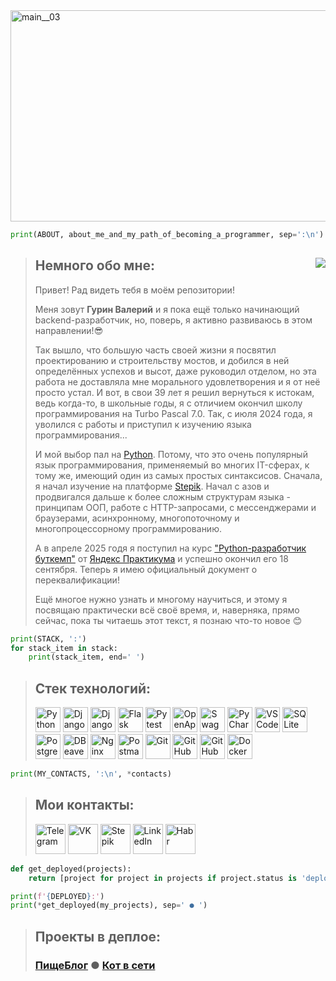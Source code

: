 <img width="1716" height="338" alt="main__03" src="https://github.com/user-attachments/assets/d431dce1-6b67-4f88-990c-d0f6c8e9dbc6" title="about_me"/>

<!-- ## Обо мне и о том, как я пришёл к программированию:-->
```python
print(ABOUT, about_me_and_my_path_of_becoming_a_programmer, sep=':\n') 
```
> ## Немного обо мне:<img align="right" src="https://komarev.com/ghpvc/?username=FuntikPiggy&color=949c81"/>
>
> Привет! Рад видеть тебя в моём репозитории!
> 
> Меня зовут **Гурин Валерий** и я пока ещё только начинающий backend-разработчик, 
> но, поверь, я активно развиваюсь в этом направлении!😎
> 
> Так вышло, что большую часть своей жизни я посвятил проектированию и строительству мостов, 
> и добился в ней определённых успехов и высот, даже руководил отделом, но эта работа не 
> доставляла мне морального удовлетворения и я от неё просто устал. И вот, в свои 39 лет я решил 
> вернуться к истокам, ведь когда-то, в школьные годы, я с отличием окончил школу программирования 
> на Turbo Pascal 7.0. Так, с июля 2024 года, я уволился с работы и приступил к изучению 
> языка программирования...
> 
> И мой выбор пал на [Python](https://www.python.org/). Потому, что это очень популярный язык программирования, применяемый 
> во многих IT-сферах, к тому же, имеющий один из самых простых синтаксисов. Сначала, я начал 
> изучение на платформе [Stepik](https://stepik.org/users/915077024/profile). Начал с азов и продвигался дальше к более сложным структурам 
> языка - принципам ООП, работе с HTTP-запросами, с мессенджерами и браузерами, асинхронному, многопоточному 
> и многопроцессорному программированию.
> 
> А в апреле 2025 годя я поступил на курс ["Python-разработчик буткемп"](https://practicum.yandex.ru/python-developer-bootcamp/) от [Яндекс Практикума](https://practicum.yandex.ru/) 
> и успешно окончил его 18 сентября. Теперь я имею официальный документ о переквалификации!
> 
> Ещё многое нужно узнать и многому научиться, и этому я посвящаю практически всё своё время, и, наверняка, прямо сейчас, пока ты читаешь этот текст, я познаю что-то новое 😊


```python
print(STACK, ':')
for stack_item in stack:
    print(stack_item, end=' ')
```
<!-- ## Стек технологий:-->
> ## Стек технологий:
> 
> <a href="https://www.python.org/"><img width=40 src="https://github.com/user-attachments/assets/4f22b4a9-2d1e-42c6-a971-4a5968f507d8" title="Python" /></a>
<a href="https://www.djangoproject.com/"><img width=40 src="https://github.com/user-attachments/assets/6df2b9c0-cd52-41d4-9055-99a954fbabeb" title="Django" /></a>
<a href="https://www.django-rest-framework.org/"><img width=40 src="https://github.com/user-attachments/assets/df8f3767-722e-4732-91c6-552497ec1e30" title="DjangoRestFramework" /></a>
<a href="https://flask.palletsprojects.com/en/stable/"><img width=40 src="https://github.com/user-attachments/assets/cc60ef0e-af53-449d-ac56-dc2f9c757abc" title="Flask" /></a>
<a href="https://docs.pytest.org/en/stable/index.html"><img width=40 src="https://github.com/user-attachments/assets/24210d3d-147d-4e86-aef8-a06fe58573aa" title="Pytest" /></a>
<a href="https://www.openapis.org/"><img width=40 src="https://github.com/user-attachments/assets/cdfc3caf-1af1-4d71-bd7f-150106bc1a1d" title="OpenApi" /></a>
<a href="https://swagger.io/"><img width=40 src="https://github.com/user-attachments/assets/0b342c1e-e149-4996-9f95-5b0e19ddbd77" title="Swagger" /></a>
<a href="https://www.jetbrains.com/pycharm/"><img width=40 src="https://github.com/user-attachments/assets/76dae4ee-dc80-458a-aaac-4bee57f74871" title="PyCharm" /></a>
<a href="https://code.visualstudio.com/"><img width=40 src="https://github.com/user-attachments/assets/a1270bfd-712a-44f5-8878-70214c2f3890" title="VSCode" /></a>
<a href="https://www.sqlite.org/"><img width=40 src="https://github.com/user-attachments/assets/5b724ff9-61e8-4539-b711-1407d183174e" title="SQLite" /></a>
<a href="https://www.postgresql.org/"><img width=40 src="https://github.com/user-attachments/assets/fe315b18-bf71-45a3-96fb-e8ac0ab52892" title="PostgreSQL" /></a>
<a href="https://dbeaver.io/"><img width=40 src="https://github.com/user-attachments/assets/c6c6ddfd-ed20-4295-b01a-3330796742fa" title="DBeaver" /></a>
<a href="https://nginx.org/ru/"><img width=40 src="https://github.com/user-attachments/assets/301dd5e8-876d-4773-8e78-c103e6ecddac" title="Nginx" /></a>
<a href="https://www.postman.com/"><img width=40 src="https://github.com/user-attachments/assets/ead4132a-73b2-4316-8786-cbaaeeda88b4" title="Postman" /></a>
<a href="https://git-scm.com/"><img width=40 src="https://github.com/user-attachments/assets/8726d483-44f0-4d65-9479-314de22bf682" title="Git" /></a>
<a href="https://github.com/"><img width=40 src="https://github.com/user-attachments/assets/6b7c8113-abff-4480-83d3-bc375fa033a0" title="GitHub" /></a>
<a href="https://docs.github.com/en/actions"><img width=40 src="https://github.com/user-attachments/assets/dfdd1c08-8c21-4575-9454-9dfd4fec1959" title="GitHubActions" /></a>
<a href="https://www.docker.com/"><img width=40 src="https://github.com/user-attachments/assets/ce587168-ca68-48ec-aa84-fe601f2c2f4b" title="Docker" /></a>


```python
print(MY_CONTACTS, ':\n', *contacts)
```
> ## Мои контакты:
> 
> <a href="https://t.me/FuntikPiggy"><img width=48 src="https://github.com/user-attachments/assets/18167c70-6ead-44d3-93fa-29856954dced" title="Telegram" /></a>
<a href="https://vk.com/FuntikPiggy"><img width=48 src="https://github.com/user-attachments/assets/684b6475-b8b7-4dca-936f-5565424a1b74" title="VK" /></a>
<a href="https://stepik.org/users/915077024/profile"><img width=48 src="https://github.com/user-attachments/assets/b33ad58d-f30e-41d4-9c11-d40ca94c8fbd" title="Stepik" /></a>
<a href="www.linkedin.com/in/funtikpiggy"><img width=48 src="https://github.com/user-attachments/assets/b19e7391-39ad-40f0-a5d7-1e802fa95058" title="LinkedIn" /></a>
<a href="https://habr.com/ru/users/FuntikPiggy/"><img width=48 src="https://github.com/user-attachments/assets/298501c1-d04e-4f40-b2f4-002f1a2a3828" title="Habr" /></a>


```python
def get_deployed(projects):
    return [project for project in projects if project.status is 'deployed']

print(f'{DEPLOYED}:')
print(*get_deployed(my_projects), sep=' ● ')
```

> ## Проекты в деплое:
> ### [ПищеБлог](https://pisheblog.sytes.net) ● [Кот в сети](https://cat-online.sytes.net)



<!--
**FuntikPiggy/FuntikPiggy** is a ✨ _special_ ✨ repository because its `README.md` (this file) appears on your GitHub profile.

Here are some ideas to get you started:

- 🔭 I’m currently working on ...
- 🌱 I’m currently learning ...
- 👯 I’m looking to collaborate on ...
- 🤔 I’m looking for help with ...
- 💬 Ask me about ...
- 📫 How to reach me: ...
- 😄 Pronouns: ...
- ⚡ Fun fact: ...
-->
